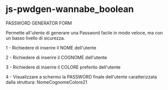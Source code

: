 # js-pwdgen-wannabe_boolean

PASSWORD GENERATOR FORM

Permette all'utente di generare una Password facile in modo veloce, ma con un basso livello di sicurezza.

1 - Richiedere di inserire il NOME dell'utente

2 - Richiedere di inserire il COGNOME dell'utente

3 - Richiedere di inserire il COLORE preferito dell'utente

4 - Visualizzare a schermo la PASSWORD finale dell'utente caratterizzata dalla struttura: NomeCognomeColore21
